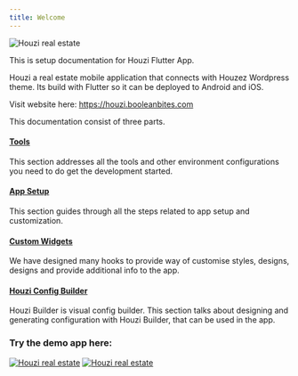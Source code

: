 ```yaml
---
title: Welcome
---
```


![Houzi real estate](images/banner.jpg)

This is setup documentation for Houzi Flutter App.

Houzi a real estate mobile application that connects with Houzez Wordpress theme. Its build with Flutter so it can be deployed to Android and iOS.

Visit website here: https://houzi.booleanbites.com


This documentation consist of three parts.

#### [Tools](tools/xcode_setup)

This section addresses all the tools and other environment configurations you need to do get the development started.

#### [App Setup](app-setup/change_url)

This section guides through all the steps related to app setup and customization.

#### [Custom Widgets](hooks-widgets/add_item_drawer)

We have designed many hooks to provide way of customise styles, designs, designs and provide additional info to the app.

#### [Houzi Config Builder](houzi-config-builder/introduction)

Houzi Builder is visual config builder. This section talks about designing and generating configuration with Houzi Builder, that can be used in the app.

### Try the demo app here:

 [![Houzi real estate](images/apple_store.png)](https://apps.apple.com/us/app/id1598357211)  [![Houzi real estate](images/google_play.png)](https://play.google.com/store/apps/details?id=com.booleanbites.houzez)
